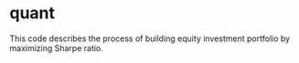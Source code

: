 # quant
This code describes the process of building equity investment portfolio by maximizing Sharpe ratio.
